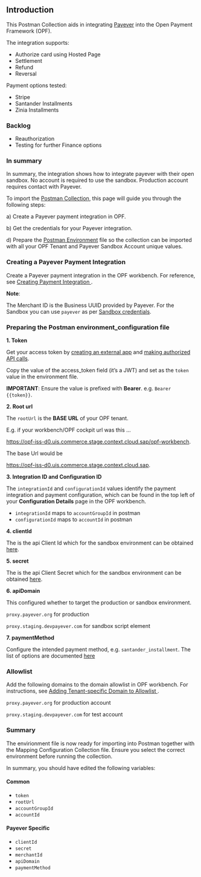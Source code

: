 ## Introduction ##
This Postman Collection aids in integrating [Payever](https://getpayever.com/) into the Open Payment Framework (OPF).

The integration supports:

* Authorize card using Hosted Page
* Settlement
* Refund
* Reversal

Payment options tested:
* Stripe
* Santander Installments
* Zinia Installments

### Backlog
* Reauthorization
* Testing for further Finance options


### In summary ###
In summary, the integration shows how to integrate payever with their open sandbox. No account is required to use the sandbox. Production account requires contact with Payever.

To import the [Postman Collection](mapping_configuration.json), this page will guide you through the following steps:

a) Create a Payever payment integration in OPF.

b) Get the credentials for your Payever integration.

d) Prepare the [Postman Environment](environment_configuration.json) file so the collection can be imported with all your OPF Tenant and Payever Sandbox Account unique values. 


### Creating a Payever Payment Integration ###
Create a Payever payment integration in the OPF workbench. For reference, see [Creating Payment Integration
](https://help.sap.com/docs/SAP_COMMERCE_CLOUD_PUBLIC_CLOUD/0996ba68e5794b8ab51db8d25d4c9f8a/20a64f954df1425391757759011e7e6b.html?state=DRAFT).

**Note**:

The Merchant ID is the Business UUID provided by Payever. For the Sandbox you can use ``payever`` as per [Sandbox credentials](https://docs.payever.org/resources/dk/test-credentials/api-credentials/).


### Preparing the Postman environment_configuration file ###

**1. Token**

Get your access token by [creating an external app](https://help.sap.com/docs/SAP_COMMERCE_CLOUD_PUBLIC_CLOUD/0996ba68e5794b8ab51db8d25d4c9f8a/d927d21974fe4b368e063f72733bf0fe.html?state=DRAFT) and [making authorized API calls](https://help.sap.com/docs/SAP_COMMERCE_CLOUD_PUBLIC_CLOUD/0996ba68e5794b8ab51db8d25d4c9f8a/40c792e66e2942209dc853a43533d78d.html?state=DRAFT).

Copy the value of the access_token field (it’s a JWT) and set as the ``token`` value in the environment file.

**IMPORTANT**: Ensure the value is prefixed with **Bearer**. e.g. ``Bearer {{token}}``.

**2. Root url**

The ``rootUrl`` is the **BASE URL** of your OPF tenant.

E.g. if your workbench/OPF cockpit url was this …

<https://opf-iss-d0.uis.commerce.stage.context.cloud.sap/opf-workbench>.

The base Url would be

https://opf-iss-d0.uis.commerce.stage.context.cloud.sap.


**3. Integration ID and Configuration ID**

The ``integrationId`` and ``configurationId`` values identify the payment integration and payment configuration, which can be found in the top left of your **Configuration Details** page in the OPF workbench.

* ``integrationId`` maps to ``accountGroupId`` in postman
* ``configurationId`` maps to ``accountId`` in postman

**4. clientId**

The is the api Client Id which for the sandbox environment can be obtained [here](https://docs.payever.org/resources/dk/test-credentials/api-credentials/).

**5. secret**

The is the api Client Secret which for the sandbox environment can be obtained [here](https://docs.payever.org/resources/dk/test-credentials/api-credentials/).

**6. apiDomain**

This configured whether to target the production or sandbox environment.

``proxy.payever.org`` for production

``proxy.staging.devpayever.com`` for sandbox script element

**7. paymentMethod**

Configure the intended payment method, e.g. ``santander_installment``.  The list of options are documented [here](https://docs.payever.org/api/payments/create-payment/create-payments)


### Allowlist
Add the following domains to the domain allowlist in OPF workbench. For instructions, see [Adding Tenant-specific Domain to Allowlist
](https://help.sap.com/docs/SAP_COMMERCE_CLOUD_PUBLIC_CLOUD/0996ba68e5794b8ab51db8d25d4c9f8a/a6836485b4494cfaad4033b4ee7a9c64.html?state=DRAFT).


``proxy.payever.org`` for production account

``proxy.staging.devpayever.com`` for test account


### Summary

The envirionment file is now ready for importing into Postman together with the Mapping Configuration Collection file. Ensure you select the correct environment before running the collection.

In summary, you should have edited the following variables: 

#### Common
- ``token``
- ``rootUrl``
- ``accountGroupId``
- ``accountId`` 

#### Payever Specific
- ``clientId``
- ``secret``
- ``merchantId``
- ``apiDomain``
- ``paymentMethod``
  
